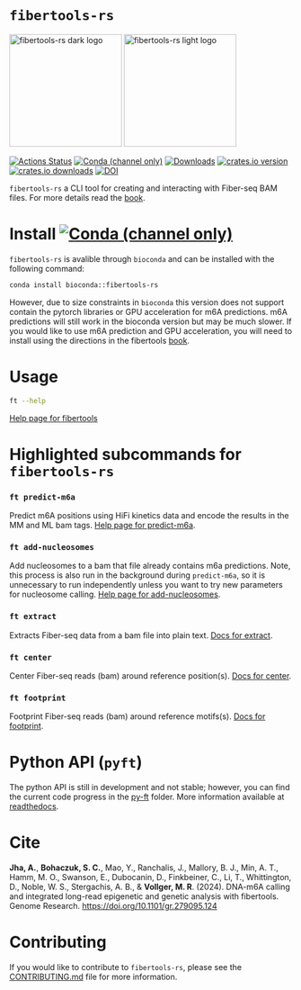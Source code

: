 ---
---

# `fibertools-rs`

<img src="./assets/img/fiber_tools_teal.png#gh-dark-mode-only" alt="fibertools-rs dark logo" width="200"/>
<img src="./assets/img/fiber_tools_grey.png#gh-light-mode-only" alt="fibertools-rs light logo" width="200"/>

[![Actions Status](https://github.com/fiberseq/fibertools-rs/workflows/CI/badge.svg)](https://github.com/fiberseq/fibertools-rs/actions)
[![Conda (channel only)](https://img.shields.io/conda/vn/bioconda/fibertools-rs?color=green)](https://anaconda.org/bioconda/fibertools-rs)
[![Downloads](https://img.shields.io/conda/dn/bioconda/fibertools-rs?color=green)](https://anaconda.org/bioconda/fibertools-rs)
[![crates.io version](https://img.shields.io/crates/v/fibertools-rs)](https://crates.io/crates/fibertools-rs)
[![crates.io downloads](https://img.shields.io/crates/d/fibertools-rs?color=orange&label=downloads)](https://crates.io/crates/fibertools-rs)
[![DOI](https://zenodo.org/badge/517338593.svg)](https://zenodo.org/badge/latestdoi/517338593)

`fibertools-rs` a CLI tool for creating and interacting with Fiber-seq BAM files. For more details read the [book](https://fiberseq.github.io/).

# Install [![Conda (channel only)](https://img.shields.io/conda/vn/bioconda/fibertools-rs?color=green)](https://anaconda.org/bioconda/fibertools-rs)

`fibertools-rs` is avalible through `bioconda` and can be installed with the following command:

```bash
conda install bioconda::fibertools-rs
```

However, due to size constraints in `bioconda` this version does not support contain the pytorch libraries or GPU acceleration for m6A predictions. m6A predictions will still work in the bioconda version but may be much slower. If you would like to use m6A prediction and GPU acceleration, you will need to install using the directions in the fibertools [book](https://fiberseq.github.io/fibertools/install.html).

# Usage

```bash
ft --help
```

[Help page for fibertools](https://fiberseq.github.io/fibertools/help.html#ft)

# Highlighted subcommands for `fibertools-rs`

### `ft predict-m6a`

Predict m6A positions using HiFi kinetics data and encode the results in the MM and ML bam tags. [Help page for predict-m6a](https://fiberseq.github.io/fibertools/help.html#ft-predict-m6a).

### `ft add-nucleosomes`

Add nucleosomes to a bam that file already contains m6a predictions. Note, this process is also run in the background during `predict-m6a`, so it is unnecessary to run independently unless you want to try new parameters for nucleosome calling. [Help page for add-nucleosomes](https://fiberseq.github.io/fibertools/help.html#ft-add-nucleosomes).

### `ft extract`

Extracts Fiber-seq data from a bam file into plain text. [Docs for extract](https://fiberseq.github.io/fibertools/help.html#ft-extract).

### `ft center`

Center Fiber-seq reads (bam) around reference position(s). [Docs for center](https://fiberseq.github.io/fibertools/help.html#ft-center).

### `ft footprint`
Footprint Fiber-seq reads (bam) around reference motifs(s). [Docs for footprint](https://fiberseq.github.io/fibertools/help.html#ft-footprint).

# Python API (`pyft`)

The python API is still in development and not stable; however, you can find the current code progress in the [py-ft](/py-ft) folder. More information available at [readthedocs](https://py-ft.readthedocs.io/en/latest/).

# Cite

**Jha, A.**, **Bohaczuk, S. C.**, Mao, Y., Ranchalis, J., Mallory, B. J., Min, A. T., Hamm, M. O., Swanson, E., Dubocanin, D., Finkbeiner, C., Li, T., Whittington, D., Noble, W. S., Stergachis, A. B., & **Vollger, M. R**. (2024). DNA-m6A calling and integrated long-read epigenetic and genetic analysis with fibertools. Genome Research. https://doi.org/10.1101/gr.279095.124

# Contributing
If you would like to contribute to `fibertools-rs`, please see the [CONTRIBUTING.md](/CONTRIBUTING.md) file for more information.
